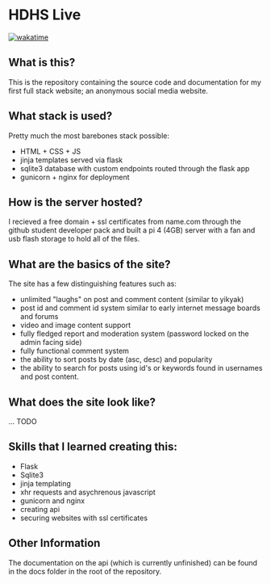 # HDHS Live
[![wakatime](https://wakatime.com/badge/github/Yoyolick/hdhs.live.svg)](https://wakatime.com/badge/github/Yoyolick/hdhs.live)

## What is this?

This is the repository containing the source code and documentation for my first full stack website; an anonymous social media website.

## What stack is used?

Pretty much the most barebones stack possible:
- HTML + CSS + JS
- jinja templates served via flask
- sqlite3 database with custom endpoints routed through the flask app
- gunicorn + nginx for deployment

## How is the server hosted?

I recieved a free domain + ssl certificates from name.com through the github student developer pack and built a pi 4 (4GB) server with a fan and usb flash storage to hold all of the files.
## What are the basics of the site?

The site has a few distinguishing features such as:
- unlimited "laughs" on post and comment content (similar to yikyak)
- post id and comment id system similar to early internet message boards and forums
- video and image content support
- fully fledged report and moderation system (password locked on the admin facing side)
- fully functional comment system
- the ability to sort posts by date (asc, desc) and popularity
- the ability to search for posts using id's or keywords found in usernames and post content.

## What does the site look like?

... TODO
## Skills that I learned creating this:

- Flask
- Sqlite3
- jinja templating
- xhr requests and asychrenous javascript
- gunicorn and nginx
- creating api
- securing websites with ssl certificates

## Other Information

The documentation on the api (which is currently unfinished) can be found in the docs folder in the root of the repository.